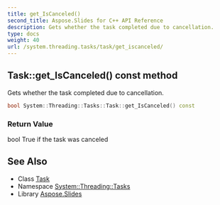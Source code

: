```yaml
---
title: get_IsCanceled()
second_title: Aspose.Slides for C++ API Reference
description: Gets whether the task completed due to cancellation.
type: docs
weight: 40
url: /system.threading.tasks/task/get_iscanceled/
---
```

## Task::get_IsCanceled() const method


Gets whether the task completed due to cancellation.

```cpp
bool System::Threading::Tasks::Task::get_IsCanceled() const
```


### Return Value

bool True if the task was canceled

## See Also

* Class [Task](../)
* Namespace [System::Threading::Tasks](../../)
* Library [Aspose.Slides](../../../)
